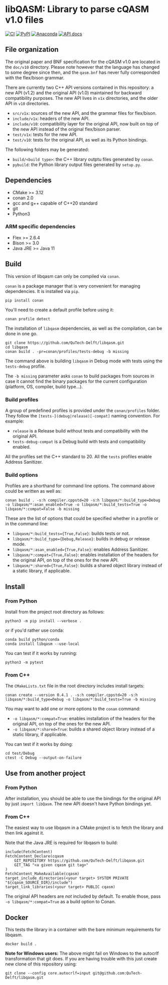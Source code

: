 # libQASM: Library to parse cQASM v1.0 files

[![CI](https://github.com/QuTech-Delft/libqasm/workflows/Test/badge.svg)](https://github.com/qutech-delft/libqasm/actions)
[![PyPI](https://badgen.net/pypi/v/libqasm)](https://pypi.org/project/libqasm/)
[![Anaconda](https://anaconda.org/qutech/libqasm/badges/version.svg)](https://anaconda.org/qutech/libqasm/)
[![API docs](https://readthedocs.org/projects/libqasm/badge/?version=latest)](https://libqasm.readthedocs.io/en/latest/)

## File organization

The original paper and BNF specification for the cQASM v1.0 are located in the `doc/v10` directory.
Please note however that the language has changed to some degree since then,
and the `qasm.bnf` has never fully corresponded with the flex/bison grammar.

There are currently two C++ API versions contained in this repository:
a new API (v1.2) and the original API (v1.0) maintained for backward compatibility purposes.
The new API lives in `v1x` directories, and the older API in `v10` directories.

- `src/v1x`: sources of the new API, and the grammar files for flex/bison.
- `include/v1x`: headers of the new API.
- `include/v10`: compatibility layer for the original API, now built on top of the new API instead of the original flex/bison parser.
- `test/v1x`: tests for the new API.
- `test/v10`: tests for the original API, as well as its Python bindings.

The following folders may be generated:

- `build/<build type>`: the C++ library outptu files generated by `conan`.<br/>
- `pybuild`: the Python library output files generated by `setup.py`.

## Dependencies

* CMake >= 3.12
* conan 2.0
* gcc and g++ capable of C++20 standard
* git
* Python3
  
### ARM specific dependencies

* Flex >= 2.6.4
* Bison >= 3.0
* Java JRE >= Java 11

## Build

This version of libqasm can only be compiled via `conan`.

`conan` is a package manager that is very convenient for managing dependencies. It is installed via `pip`.

```
pip install conan
```

You'll need to create a default profile before using it:

```
conan profile detect
```

The installation of `libqasm` dependencies, as well as the compilation, can be done in one go.<br/>

```
git clone https://github.com/QuTech-Delft/libqasm.git
cd libqasm
conan build . -pr=conan/profiles/tests-debug -b missing
```

The command above is building `libqasm` in Debug mode with tests using the `tests-debug` profile.

The `-b missing` parameter asks `conan` to build packages from sources
in case it cannot find the binary packages for the current configuration (platform, OS, compiler, build type...). 

### Build profiles


A group of predefined profiles is provided under the `conan/profiles` folder.
They follow the `[tests-](debug|release)[-compat]` naming convention. For example:
  - `release` is a Release build without tests and compatibility with the original API.
  - `tests-debug-compat` is a Debug build with tests and compatibility enabled.

All the profiles set the C++ standard to 20. All the `tests` profiles enable Address Sanitizer.

### Build options

Profiles are a shorthand for command line options. The command above could be written as well as: 

```
conan build . -s:h compiler.cppstd=20 -s:h libqasm/*:build_type=Debug -o libqasm/*:asan_enabled=True -o libqasm/*:build_tests=True -o libqasm/*:compat=False -b missing
```

These are the list of options that could be specified whether in a profile or in the command line:

- `libqasm/*:build_tests={True,False}`: builds tests or not.
- `libqasm/*:build_type={Debug,Release}`: builds in debug or release mode.
- `libqasm/*:asan_enabled={True,False}`: enables Address Sanitizer.
- `libqasm/*:compat={True,False}`: enables installation of the headers for the original API,
on top of the ones for the new API.
- `libqasm/*:shared={True,False}`: builds a shared object library instead of a static library, if applicable.

## Install

### From Python

Install from the project root directory as follows:

```
python3 -m pip install --verbose .
```

or if you'd rather use conda:

```
conda build python/conda
conda install libqasm --use-local
```

You can test if it works by running:

```
python3 -m pytest
```

### From C++

The `CMakeLists.txt` file in the root directory includes install targets:

```
conan create --version 0.4.1 . -s:h compiler.cppstd=20 -s:h libqasm/*:build_type=Debug -o libqasm/*:build_tests=True -b missing
```

You may want to add one or more options to the `conan` command:

 - <code><nobr>-o libqasm/*:compat=True</nobr></code>: enables installation of the headers for the original API, on top of the ones for the new API.
 - <code><nobr>-o libqasm/*:shared=True</nobr></code>: builds a shared object library instead of a static library, if applicable.


You can test if it works by doing:

```
cd test/Debug
ctest -C Debug --output-on-failure
```

## Use from another project

### From Python

After installation, you should be able to use the bindings for the original API by just `import libQasm`.
The new API doesn't have Python bindings yet.

### From C++

The easiest way to use libqasm in a CMake project is to fetch the library and then link against it.

Note that the Java JRE is required for libqasm to build:

```
include(FetchContent)
FetchContent_Declare(cqasm
    GIT_REPOSITORY https://github.com/QuTech-Delft/libqasm.git
    GIT_TAG "<a given cqasm git tag>"
)
FetchContent_MakeAvailable(cqasm)
target_include_directories(<your target> SYSTEM PRIVATE "${cqasm_SOURCE_DIR}/include")
target_link_libraries(<your target> PUBLIC cqasm)
```

The original API headers are *not* included by default.
To enable those, pass <code><nobr>-o libqasm/*:compat=True</nobr></code> as a build option to Conan.

## Docker

This tests the library in a container with the bare minimum requirements for libqasm.

```
docker build .
```

**Note for Windows users:** The above might fail on Windows to the autocrlf transformation that git does.
If you are having trouble with this just create new clone of this repository using:

```
git clone --config core.autocrlf=input git@github.com:QuTech-Delft/libqasm.git
```
